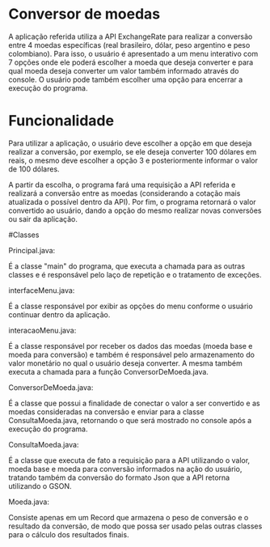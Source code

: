 ﻿# Conversor de moedas

A aplicação referida utiliza a API ExchangeRate para realizar a conversão entre 4 moedas específicas (real brasileiro, dólar, peso argentino e peso colombiano). Para isso, o usuário é apresentado a um menu interativo com 7 opções onde ele poderá escolher a moeda que deseja converter e para qual moeda deseja converter um valor também informado através do console. O usuário pode também escolher uma opção para encerrar a execução do programa.

# Funcionalidade

Para utilizar a aplicação, o usuário deve escolher a opção em que deseja realizar a conversão, por exemplo, se ele deseja converter 100 dólares em reais, o mesmo deve escolher a opção 3 e posteriormente informar o valor de 100 dólares.

A partir da escolha, o programa fará uma requisição a API referida e realizará a conversão entre as moedas (considerando a cotação mais atualizada o possível dentro da API). Por fim, o programa retornará o valor convertido ao usuário, dando a opção do mesmo realizar novas conversões ou sair da aplicação.

#Classes

Principal.java:

É a classe "main" do programa, que executa a chamada para as outras classes e é responsável pelo laço de repetição e o tratamento de exceções.

interfaceMenu.java:

É a classe responsável por exibir as opções do menu conforme o usuário continuar dentro da aplicação.

interacaoMenu.java:

É a classe responsável por receber os dados das moedas (moeda base e moeda para conversão) e também é responsável pelo armazenamento do valor monetário no qual o usuário deseja converter. A mesma também executa a chamada para a função ConversorDeMoeda.java.

ConversorDeMoeda.java:

É a classe que possui a finalidade de conectar o valor a ser convertido e as moedas consideradas na conversão e enviar para a classe ConsultaMoeda.java, retornando o que será mostrado no console após a execução do programa.

ConsultaMoeda.java:

É a classe que executa de fato a requisição para a API utilizando o valor, moeda base e moeda para conversão informados na ação do usuário, tratando também da conversão do formato Json que a API retorna utilizando o GSON.

Moeda.java:

Consiste apenas em um Record que armazena o peso de conversão e o resultado da conversão, de modo que possa ser usado pelas outras classes para o cálculo dos resultados finais.



